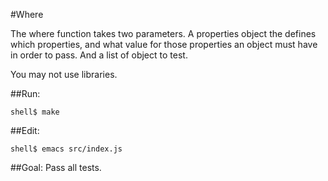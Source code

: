 
#Where

The where function takes two parameters. A properties object the defines which properties, and what value for those properties an object must have in order to pass. And a list of object to test.

You may not use libraries.
 
##Run:

    shell$ make
    
##Edit:

    shell$ emacs src/index.js
    
##Goal:
  Pass all tests.